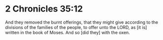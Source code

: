# 2 Chronicles 35:12

And they removed the burnt offerings, that they might give according to the divisions of the families of the people, to offer unto the LORD, as [it is] written in the book of Moses. And so [did they] with the oxen.